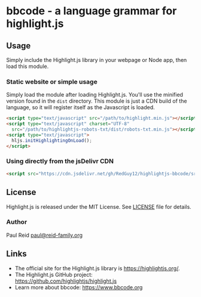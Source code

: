 # bbcode - a language grammar for highlight.js

## Usage

Simply include the Highlight.js library in your webpage or Node app, then load this module.

### Static website or simple usage

Simply load the module after loading Highlight.js.  You'll use the minified version found in the `dist` directory.  This module is just a CDN build of the language, so it will register itself as the Javascript is loaded.

```html
<script type="text/javascript" src="/path/to/highlight.min.js"></script>
<script type="text/javascript" charset="UTF-8"
  src="/path/to/highlightjs-robots-txt/dist/robots-txt.min.js"></script>
<script type="text/javascript">
  hljs.initHighlightingOnLoad();
</script>
```

### Using directly from the jsDelivr CDN

```html
<script src="https://cdn.jsdelivr.net/gh/RedGuy12/highlightjs-bbcode/src/bbcode.min.js"></script>
```


## License

Highlight.js is released under the MIT License. See [LICENSE][1] file
for details.

### Author

Paul Reid <paul@reid-family.org>

## Links

- The official site for the Highlight.js library is <https://highlightjs.org/>.
- The Highlight.js GitHub project: <https://github.com/highlightjs/highlight.js>
- Learn more about bbcode: <https://www.bbcode.org>

[1]: https://github.com/RedGuy12/highlightjs-bbcode/blob/master/LICENSE
